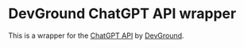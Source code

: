 # DevGround ChatGPT API wrapper

This is a wrapper for the [ChatGPT API](https://platform.openai.com/docs/introduction) by [DevGround](https://devground.cz/).
